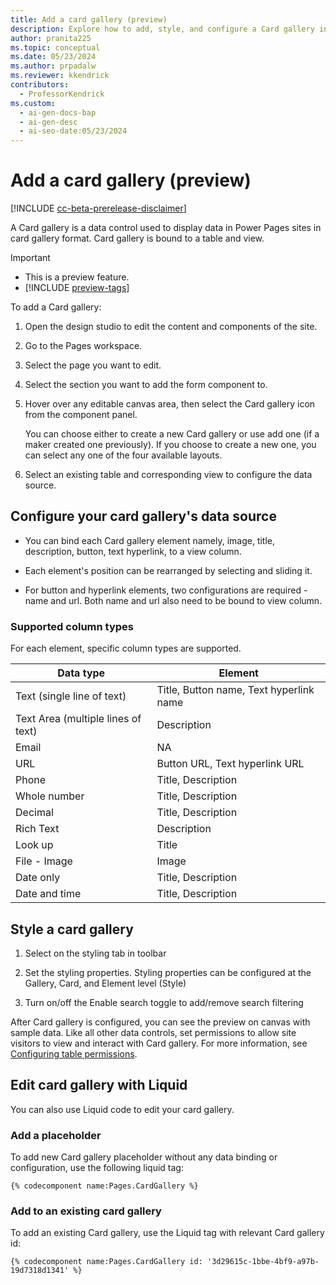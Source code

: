 ```yaml
---
title: Add a card gallery (preview)
description: Explore how to add, style, and configure a Card gallery in Power Pages sites using design studio and Liquid code.
author: pranita225
ms.topic: conceptual
ms.date: 05/23/2024
ms.author: prpadalw
ms.reviewer: kkendrick
contributors:
  - ProfessorKendrick
ms.custom:
  - ai-gen-docs-bap
  - ai-gen-desc
  - ai-seo-date:05/23/2024
---
```

# Add a card gallery (preview)

[!INCLUDE [cc-beta-prerelease-disclaimer](../includes/cc-beta-prerelease-disclaimer.md)]

A Card gallery is a data control used to display data in Power Pages sites in card gallery format. Card gallery is bound to a table and view. 

> [!IMPORTANT]
> - This is a preview feature.
> - [!INCLUDE [preview-tags](../includes/cc-preview-features-definition.md)]

To add a Card gallery:

1. Open the design studio to edit the content and components of the site.

1. Go to the Pages workspace.

1. Select the page you want to edit.

1. Select the section you want to add the form component to.

1. Hover over any editable canvas area, then select the Card gallery icon from the component panel.

    You can choose either to create a new Card gallery or use add one (if a maker created one previously). If you choose to create a new one, you can select any one of the four available layouts. 

1. Select an existing table and corresponding view to configure the data source.

## Configure your card gallery's data source

- You can bind each Card gallery element namely, image, title, description, button, text hyperlink, to a view column.

- Each element's position can be rearranged by selecting and sliding it.

- For button and hyperlink elements, two configurations are required - name and url. Both name and url also need to be bound to view column.

### Supported column types

For each element, specific column types are supported.

| **Data type**                     | **Element**                             |
|-----------------------------------|-----------------------------------------|
| Text (single line of text)        | Title, Button name, Text hyperlink name |
| Text Area (multiple lines of text) | Description                             |
| Email                             | NA                                      |
| URL                               | Button URL, Text hyperlink URL          |
| Phone                             | Title, Description                      |
| Whole number                      | Title, Description                      |
| Decimal                           | Title, Description                      |
| Rich Text                         | Description                             |
| Look up                           | Title                                   |
| File - Image                      | Image                                   |
| Date only                         | Title, Description                      |
| Date and time                     | Title, Description                      |

## Style a card gallery

1. Select on the styling tab in toolbar

1. Set the styling properties. Styling properties can be configured at the Gallery, Card, and Element level (Style)

1. Turn on/off the Enable search toggle to add/remove search filtering

After Card gallery is configured, you can see the preview on canvas with sample data. Like all other data controls, set permissions to allow site visitors to view and interact with Card gallery. For more information, see [Configuring table permissions](../security/table-permissions.md).

## Edit card gallery with Liquid

You can also use Liquid code to edit your card gallery.

### Add a placeholder

To add new Card gallery placeholder without any data binding or configuration, use the following liquid tag:

```Liquid
{% codecomponent name:Pages.CardGallery %}
```

### Add to an existing card gallery

To add an existing Card gallery, use the Liquid tag with relevant Card gallery id:

```Liquid
{% codecomponent name:Pages.CardGallery id: '3d29615c-1bbe-4bf9-a97b-19d7318d1341' %}
```


